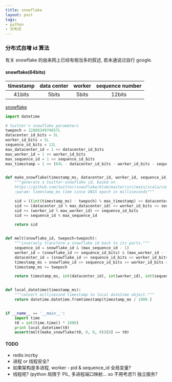 ```yaml
---
title: snowflake
layout: post
tags:
- python
- 分布式
---
```


### 分布式自增 id 算法

有关 snowflake 的由来网上已经有相当多的叙述, 若未通说过自行 google. 

#### snowflake(64bits)

| timestamp | data center | worker | sequence number |
| :-------: | :---------: | :----: | :-------------: |
| 41bits    | 5bits       | 5bits  | 12bits          |

[snowflake](https://github.com/falcondai/python-snowflake/blob/master/snowflake.py)

~~~ python
import datetime

# twitter's snowflake parameters
twepoch = 1288834974657L
datacenter_id_bits = 5L
worker_id_bits = 5L
sequence_id_bits = 12L
max_datacenter_id = 1 << datacenter_id_bits
max_worker_id = 1 << worker_id_bits
max_sequence_id = 1 << sequence_id_bits
max_timestamp = 1 << (64L - datacenter_id_bits - worker_id_bits - sequence_id_bits)


def make_snowflake(timestamp_ms, datacenter_id, worker_id, sequence_id, twepoch=twepoch):
    """generate a twitter-snowflake id, based on
    https://github.com/twitter/snowflake/blob/master/src/main/scala/com/twitter/service/snowflake/IdWorker.scala
    :param: timestamp_ms time since UNIX epoch in milliseconds"""

    sid = ((int(timestamp_ms) - twepoch) % max_timestamp) << datacenter_id_bits << worker_id_bits << sequence_id_bits
    sid += (datacenter_id % max_datacenter_id) << worker_id_bits << sequence_id_bits
    sid += (worker_id % max_worker_id) << sequence_id_bits
    sid += sequence_id % max_sequence_id

    return sid


def melt(snowflake_id, twepoch=twepoch):
    """inversely transform a snowflake id back to its parts."""
    sequence_id = snowflake_id & (max_sequence_id - 1)
    worker_id = (snowflake_id >> sequence_id_bits) & (max_worker_id - 1)
    datacenter_id = (snowflake_id >> sequence_id_bits >> worker_id_bits) & (max_datacenter_id - 1)
    timestamp_ms = snowflake_id >> sequence_id_bits >> worker_id_bits >> datacenter_id_bits
    timestamp_ms += twepoch

    return timestamp_ms, int(datacenter_id), int(worker_id), int(sequence_id)


def local_datetime(timestamp_ms):
    """convert millisecond timestamp to local datetime object."""
    return datetime.datetime.fromtimestamp(timestamp_ms / 1000.)


if __name__ == '__main__':
    import time
    t0 = int(time.time() * 1000)
    print local_datetime(t0)
    assert(melt(make_snowflake(t0, 0, 0, 0))[0] == t0)
~~~

#### TODO

* redis incrby
* 进程 or 线程安全? 
 * 如果架构是多进程, worker - pid & sequence_id 全局变量?
 * 线程呢? (python 局限于 PIL, 多进程端口映射... so 不用考虑?) 独立服务?
